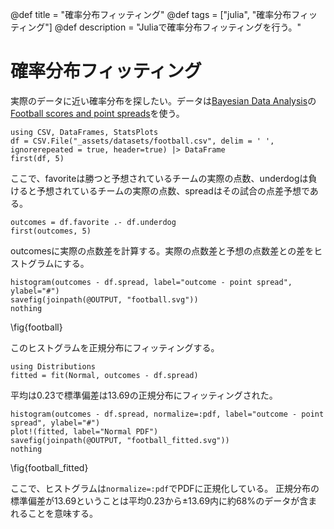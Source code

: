 @def title = "確率分布フィッティング"
@def tags = ["julia", "確率分布フィッティング"]
@def description = "Juliaで確率分布フィッティングを行う。"

# 確率分布フィッティング
実際のデータに近い確率分布を探したい。データは[Bayesian Data Analysis](http://www.stat.columbia.edu/~gelman/book/)の[Football scores and point spreads](http://www.stat.columbia.edu/~gelman/book/data/football.asc)を使う。
```!
using CSV, DataFrames, StatsPlots
df = CSV.File("_assets/datasets/football.csv", delim = ' ', ignorerepeated = true, header=true) |> DataFrame
first(df, 5)
```
ここで、favoriteは勝つと予想されているチームの実際の点数、underdogは負けると予想されているチームの実際の点数、spreadはその試合の点差予想である。
```!
outcomes = df.favorite .- df.underdog
first(outcomes, 5)
```
outcomesに実際の点数差を計算する。実際の点数差と予想の点数差との差をヒストグラムにする。
```!
histogram(outcomes - df.spread, label="outcome - point spread", ylabel="#")
savefig(joinpath(@OUTPUT, "football.svg"))
nothing
```
\fig{football}

このヒストグラムを正規分布にフィッティングする。
```!
using Distributions
fitted = fit(Normal, outcomes - df.spread)
```
平均は0.23で標準偏差は13.69の正規分布にフィッティングされた。
```!
histogram(outcomes - df.spread, normalize=:pdf, label="outcome - point spread", ylabel="#")
plot!(fitted, label="Normal PDF")
savefig(joinpath(@OUTPUT, "football_fitted.svg"))
nothing
```
\fig{football_fitted}

ここで、ヒストグラムは`normalize=:pdf`でPDFに正規化している。
正規分布の標準偏差が13.69ということは平均0.23から±13.69内に約68%のデータが含まれることを意味する。